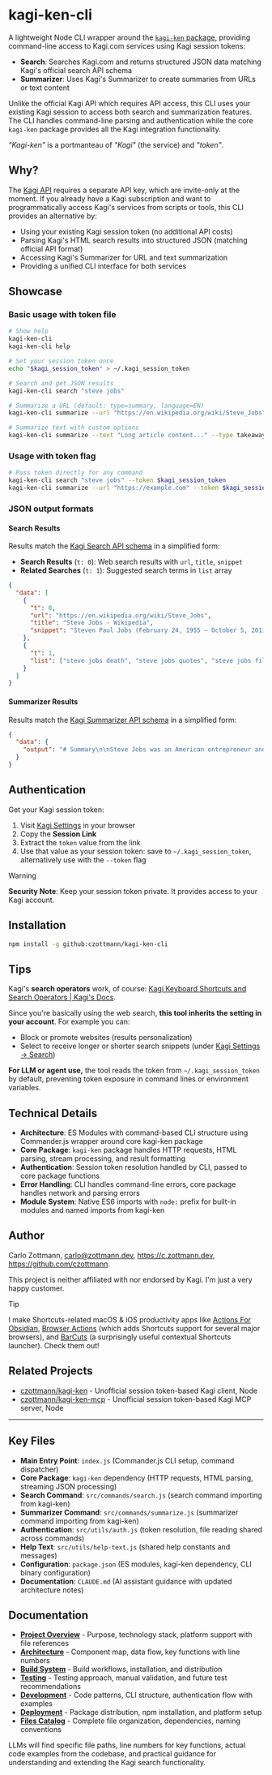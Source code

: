 # kagi-ken-cli

A lightweight Node CLI wrapper around the [`kagi-ken` package](https://github.com/czottmann/kagi-ken), providing command-line access to Kagi.com services using Kagi session tokens:

- **Search**: Searches Kagi.com and returns structured JSON data matching Kagi's official search API schema
- **Summarizer**: Uses Kagi's Summarizer to create summaries from URLs or text content

Unlike the official Kagi API which requires API access, this CLI uses your existing Kagi session to access both search and summarization features. The CLI handles command-line parsing and authentication while the core `kagi-ken` package provides all the Kagi integration functionality.

_"Kagi-ken"_ is a portmanteau of _"Kagi"_ (the service) and _"token"_.

## Why?

The [Kagi API](https://help.kagi.com/kagi/api/overview.html) requires a separate API key, which are invite-only at the moment. If you already have a Kagi subscription and want to programmatically access Kagi's services from scripts or tools, this CLI provides an alternative by:

- Using your existing Kagi session token (no additional API costs)
- Parsing Kagi's HTML search results into structured JSON (matching official API format)
- Accessing Kagi's Summarizer for URL and text summarization
- Providing a unified CLI interface for both services


## Showcase

### Basic usage with token file

```bash
# Show help
kagi-ken-cli
kagi-ken-cli help

# Set your session token once
echo "$kagi_session_token" > ~/.kagi_session_token

# Search and get JSON results
kagi-ken-cli search "steve jobs"

# Summarize a URL (default: type=summary, language=EN)
kagi-ken-cli summarize --url "https://en.wikipedia.org/wiki/Steve_Jobs"

# Summarize text with custom options
kagi-ken-cli summarize --text "Long article content..." --type takeaway --language DE
```

### Usage with token flag

```bash
# Pass token directly for any command
kagi-ken-cli search "steve jobs" --token $kagi_session_token
kagi-ken-cli summarize --url "https://example.com" --token $kagi_session_token
```

### JSON output formats

#### Search Results
Results match the [Kagi Search API schema](https://help.kagi.com/kagi/api/search.html#objects) in a simplified form:

- **Search Results** (`t: 0`): Web search results with `url`, `title`, `snippet`
- **Related Searches** (`t: 1`): Suggested search terms in `list` array

```json
{
  "data": [
    {
      "t": 0,
      "url": "https://en.wikipedia.org/wiki/Steve_Jobs",
      "title": "Steve Jobs - Wikipedia",
      "snippet": "Steven Paul Jobs (February 24, 1955 – October 5, 2011) was an American businessman..."
    },
    {
      "t": 1,
      "list": ["steve jobs death", "steve jobs quotes", "steve jobs film"]
    }
  ]
}
```

#### Summarizer Results
Results match the [Kagi Summarizer API schema](https://help.kagi.com/kagi/api/summarizer.html#objects) in a simplified form:

```json
{
  "data": {
    "output": "# Summary\n\nSteve Jobs was an American entrepreneur and inventor who co-founded Apple Inc..."
  }
}
```


## Authentication

Get your Kagi session token:

1. Visit [Kagi Settings](https://kagi.com/settings/user_details) in your browser
2. Copy the **Session Link**
3. Extract the `token` value from the link
4. Use that value as your session token: save to `~/.kagi_session_token`, alternatively use with the `--token` flag

> [!WARNING]
> **Security Note**: Keep your session token private. It provides access to your Kagi account.


## Installation

```bash
npm install -g github:czottmann/kagi-ken-cli
```

## Tips

Kagi's **search operators** work, of course: [Kagi Keyboard Shortcuts and Search Operators | Kagi's Docs](https://help.kagi.com/kagi/features/search-operators.html#search-operators-1).

Since you're basically using the web search, **this tool inherits the setting in your account**. For example you can:

- Block or promote websites (results personalization)
- Select to receive longer or shorter search snippets (under [Kagi Settings → Search](https://kagi.com/settings/search))

**For LLM or agent use,** the tool reads the token from `~/.kagi_session_token` by default, preventing token exposure in command lines or environment variables.


## Technical Details

- **Architecture**: ES Modules with command-based CLI structure using Commander.js wrapper around core kagi-ken package
- **Core Package**: `kagi-ken` package handles HTTP requests, HTML parsing, stream processing, and result formatting
- **Authentication**: Session token resolution handled by CLI, passed to core package functions
- **Error Handling**: CLI handles command-line errors, core package handles network and parsing errors
- **Module System**: Native ES6 imports with `node:` prefix for built-in modules and named imports from kagi-ken

## Author

Carlo Zottmann, <carlo@zottmann.dev>, https://c.zottmann.dev, https://github.com/czottmann.

This project is neither affiliated with nor endorsed by Kagi. I'm just a very happy customer.

> [!TIP]
> I make Shortcuts-related macOS & iOS productivity apps like [Actions For Obsidian](https://actions.work/actions-for-obsidian), [Browser Actions](https://actions.work/browser-actions) (which adds Shortcuts support for several major browsers), and [BarCuts](https://actions.work/barcuts) (a surprisingly useful contextual Shortcuts launcher). Check them out!


## Related Projects

- [czottmann/kagi-ken](https://github.com/czottmann/kagi-ken) - Unofficial session token-based Kagi client, Node
- [czottmann/kagi-ken-mcp](https://github.com/czottmann/kagi-ken-mcp) - Unofficial session token-based Kagi MCP server, Node

---

## Key Files

- **Main Entry Point**: `index.js` (Commander.js CLI setup, command dispatcher)
- **Core Package**: `kagi-ken` dependency (HTTP requests, HTML parsing, streaming JSON processing)
- **Search Command**: `src/commands/search.js` (search command importing from kagi-ken)
- **Summarizer Command**: `src/commands/summarize.js` (summarizer command importing from kagi-ken)
- **Authentication**: `src/utils/auth.js` (token resolution, file reading shared across commands)
- **Help Text**: `src/utils/help-text.js` (shared help constants and messages)
- **Configuration**: `package.json` (ES modules, kagi-ken dependency, CLI binary configuration)
- **Documentation**: `CLAUDE.md` (AI assistant guidance with updated architecture notes)

## Documentation

- **[Project Overview](docs/project-overview.md)** - Purpose, technology stack, platform support with file references
- **[Architecture](docs/architecture.md)** - Component map, data flow, key functions with line numbers
- **[Build System](docs/build-system.md)** - Build workflows, installation, and distribution
- **[Testing](docs/testing.md)** - Testing approach, manual validation, and future test recommendations
- **[Development](docs/development.md)** - Code patterns, CLI structure, authentication flow with examples
- **[Deployment](docs/deployment.md)** - Package distribution, npm installation, and platform setup
- **[Files Catalog](docs/files.md)** - Complete file organization, dependencies, naming conventions

LLMs will find specific file paths, line numbers for key functions, actual code examples from the codebase, and practical guidance for understanding and extending the Kagi search functionality.
